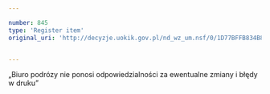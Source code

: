 ```yaml
---

number: 845
type: 'Register item'
original_uri: 'http://decyzje.uokik.gov.pl/nd_wz_um.nsf/0/1D77BFFB834B8B8BC12572DD003296F9?OpenDocument'


---
```


„Biuro podrózy nie ponosi odpowiedzialności za ewentualne zmiany i błędy w druku”
